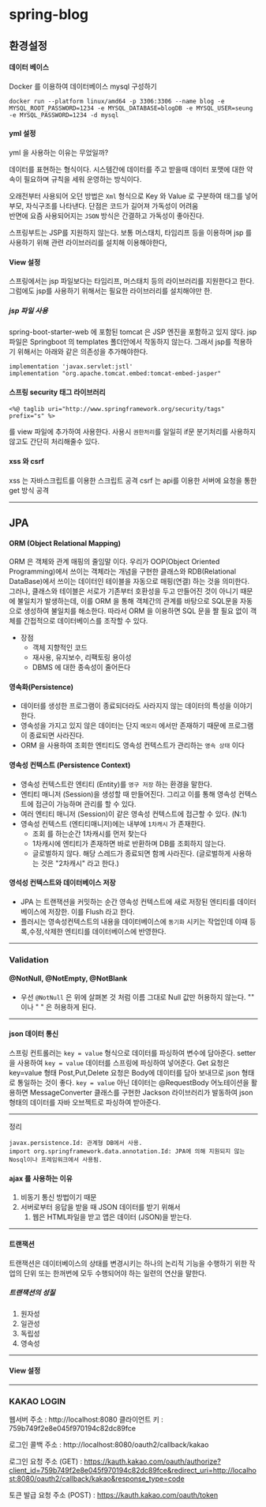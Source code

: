 # spring-blog

## 환경설정

#### 데이터 베이스
Docker 를 이용하여 데이터베이스 mysql 구성하기
```
docker run --platform linux/amd64 -p 3306:3306 --name blog -e MYSQL_ROOT_PASSWORD=1234 -e MYSQL_DATABASE=blogDB -e MYSQL_USER=seung -e MYSQL_PASSWORD=1234 -d mysql
```
#### yml 설정

yml 을 사용하는 이유는 무었일까?

데이터를 표현하는 형식이다.
시스템간에 데이터를 주고 받을때 데이터 포맷에 대한 약속이 필요하며 규칙을 세워 운영하는 방식이다.

오래전부터 사용되어 오던 방법은 `Xml` 형식으로 Key 와 Value 로 구분하여 태그를 넣어 부모, 자식구조를 나타낸다.
단점은 코드가 길어져 가독성이 어려움  
반면에 요즘 사용되어지는 `JSON` 방식은 간결하고 가독성이 좋아진다.

스프링부트는 JSP를 지원하지 않는다. 보통 머스태치, 타임리프 등을 이용하며 jsp 를 사용하기 위해 관련 라이브러리를 설치해 이용해야한다,

#### View 설정

스프링에서는 jsp 파일보다는 타임리프, 머스태치 등의 라이브러리를 지원한다고 한다. 그럼에도 jsp를 사용하기 위해서는 필요한 라이브러리를 설치해야만 한.

##### jsp 파일 사용
spring-boot-starter-web 에 포함된 tomcat 은 JSP 엔진을 포함하고 있지 않다. 
jsp 파일은 Springboot 의 templates 폴더안에서 작동하지 않는다. 
그래서 jsp를 적용하기 위해서는 아래와 같은 의존성을 추가해야한다.
            
    implementation 'javax.servlet:jstl'
    implementation "org.apache.tomcat.embed:tomcat-embed-jasper"

#### 스프링 security 태그 라이브러리

    <%@ taglib uri="http://www.springframework.org/security/tags" prefix="s" %>

를 view 파일에 추가하여 사용한다. 사용시 `권한처리`를 일일히 if문 분기처리를 사용하지 않고도 간단히 처리해줄수 있다.

#### xss 와 csrf
xss 는 자바스크립트를 이용한 스크립트 공격
csrf 는 api를 이용한 서버에 요청을 통한 get 방식 공격

---

## JPA

#### ORM (Object Relational Mapping)

ORM 은 객체와 관계 매핑의 줄임말 이다. 
우리가 OOP(Object Oriented Programming)에서 쓰이는 객체라는 개념을 구현한 클래스와 RDB(Relational DataBase)에서 쓰이는 데이터인 테이블을 자동으로 매핑(연결) 하는 것을 의미한다. 
그러나, 클래스와 테이블은 서로가 기존부터 호환성을 두고 만들어진 것이 아니기 때문에 불일치가 발생하는데, 
이를 ORM 을 통해 객체간의 관계를 바탕으로 SQL문을 자동으로 생성하여 불일치를 해소한다. 
따라서 ORM 을 이용하면 SQL 문을 짤 필요 없이 객체를 간접적으로 데이터베이스를 조작할 수 있다.

- 장점
  - 객체 지향적인 코드
  - 재사용, 유지보수, 리팩토링 용이성
  - DBMS 에 대한 종속성이 줄어든다


#### 영속화(Persistence)

- 데이터를 생성한 프로그램이 종료되더라도 사라지지 않는 데이터의 특성을 이야기한다.
- 영속성을 가지고 있지 않은 데이터는 단지 `메모리` 에서만 존재하기 때문에 프로그램이 종료되면 사라진다.
- ORM 을 사용하여 조회한 엔티티도 영속성 컨텍스트가 관리하는 `영속 상태` 이다

#### 영속성 컨텍스트 (Persistence Context)

- 영속성 컨텍스트란 엔티티 (Entity)를 `영구 저장` 하는 환경을 말한다.
- 엔티티 매니저 (Session)을 생성할 때 만들어진다. 그리고 이를 통해 영속성 컨텍스트에 접근이 가능하며 관리를 할 수 있다.
- 여러 엔티티 매니저 (Session)이 같은 영속성 컨텍스트에 접근할 수 있다. (N:1)
- 영속성 컨텍스트 (엔티티매니저)에는 내부에 `1차캐시` 가 존재한다.
  - 조회 를 하는순간 1차캐시를 먼저 찾는다
  - 1차캐시에 엔티티가 존재하면 바로 반환하며 DB를 조회하지 않는다.
  - 글로벌하지 않다. 해당 스레드가 종료되면 함께 사라진다. (글로벌하게 사용하는 것은 "2차캐시" 라고 한다.)
  

#### 영석성 컨텍스트와 데이터베이스 저장
- JPA 는 트랜잭션을 커밋하는 순간 영속성 컨텍스트에 새로 저장된 엔티티를 데이터베이스에 저장한. 이를 Flush 라고 한다.
- 플러시는 영속성컨텍스트의 내용을 데이터베이스에 `동기화` 시키는 작업인데 이때 등록,수정,삭제한 엔티티를 데이터베이스에 반영한다.


---

### Validation

#### @NotNull, @NotEmpty, @NotBlank 

- 우선 `@NotNull` 은 위에 살펴본 것 처럼 이름 그대로 Null 값만 허용하지 않는다. "" 이나 " " 은 허용하게 된다.



---

#### json 데이터 통신
스프링 컨트롤러는 `key = value` 형식으로 데이터를 파싱하여 변수에 담아준다.
  setter 을 사용하여 `key = value` 데이터를 스프링에 파싱하여 넣어준다.
Get 요청은 key=value 형태
Post,Put,Delete 요청은 Body에 데이터를 담아 보내므로 json 형태로 통일하는 것이 좋다.
`key = value` 아닌 데이터는 @RequestBody 어노테이션을 활용하면 MessageConverter 클래스를 구현한 Jackson 라이브러리가 발동하여 json 형태의 데이터를 자바 오브젝트로 파싱하여 받아준다.



---


정리 

    javax.persistence.Id: 관계형 DB에서 사용. 
    import org.springframework.data.annotation.Id: JPA에 의해 지원되지 않는 Nosql이나 프레임워크에서 사용됨.


#### ajax 를 사용하는 이유
1. 비동기 통신 방법이기 때문
2. 서버로부터 응답을 받을 때 JSON 데이터를 받기 위해서
   1. 웹은 HTML파일을 받고 앱은 데이터 (JSON)을 받는다.

---
#### 트랜잭션

트랜잭션은 데이터베이스의 상태를 변경시키는 하나의 논리적 기능을 수행하기 위한 작업의 단위 또는 한꺼번에 모두 수행되어야 하는 일련의 연산을 말한다.

##### 트랜잭션의 성질
1. 원자성 
2. 일관성
3. 독립성
4. 영속성

---

#### View 설정



---

### KAKAO LOGIN

웹서버 주소 : http://localhost:8080
클라이언트 키 : 759b749f2e8e045f970194c82dc89fce

로그인 콜백 주소 : http://localhost:8080/oauth2/callback/kakao

로그인 요청 주소 (GET) : https://kauth.kakao.com/oauth/authorize?client_id=759b749f2e8e045f970194c82dc89fce&redirect_uri=http://localhost:8080/oauth2/callback/kakao&response_type=code

토큰 발급 요청 주소 (POST) : https://kauth.kakao.com/oauth/token
